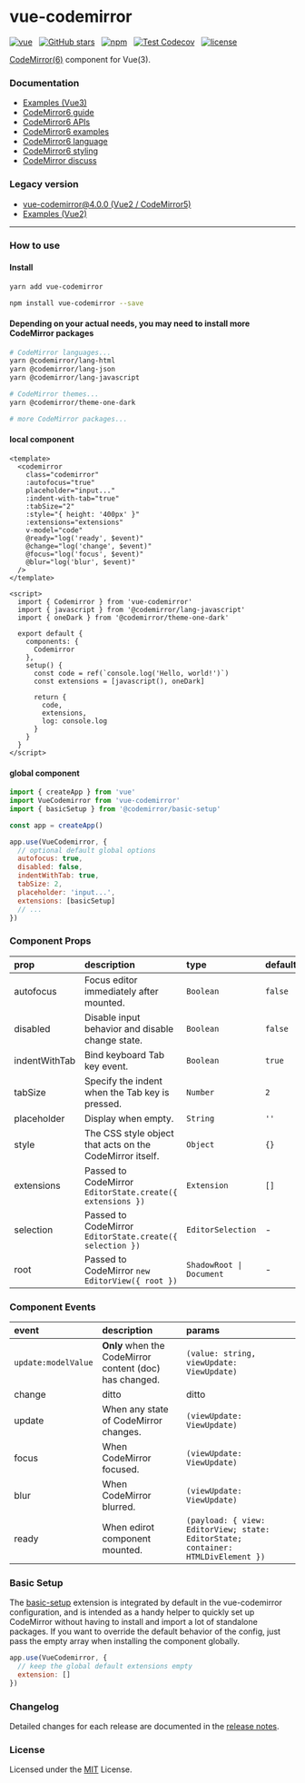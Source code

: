 # vue-codemirror

[![vue](https://img.shields.io/badge/MADE%20WITH-VUE-42a97a?style=for-the-badge&labelColor=35495d)](https://vuejs.org)
&nbsp;
[![GitHub stars](https://img.shields.io/github/stars/surmon-china/vue-codemirror.svg?style=for-the-badge)](https://github.com/surmon-china/vue-codemirror/stargazers)
&nbsp;
[![npm](https://img.shields.io/npm/v/vue-codemirror?color=c7343a&label=npm&style=for-the-badge)](https://www.npmjs.com/package/vue-codemirror)
&nbsp;
[![Test Codecov](https://img.shields.io/codecov/c/github/surmon-china/vue-codemirror?style=for-the-badge)](https://codecov.io/gh/surmon-china/vue-codemirror)
&nbsp;
[![license](https://img.shields.io/github/license/mashape/apistatus.svg?style=for-the-badge)](/LICENSE)

[CodeMirror(6)](https://codemirror.net/6/docs/) component for Vue(3).

### Documentation

- [Examples (Vue3)](https://github.surmon.me/vue-codemirror)
- [CodeMirror6 guide](https://codemirror.net/6/docs/guide/)
- [CodeMirror6 APIs](https://codemirror.net/6/docs/ref/)
- [CodeMirror6 examples](https://codemirror.net/6/examples/)
- [CodeMirror6 language](https://codemirror.net/6/examples/lang-package/)
- [CodeMirror6 styling](https://codemirror.net/6/examples/styling/)
- [CodeMirror discuss](https://discuss.codemirror.net/)

### Legacy version

- [vue-codemirror@4.0.0 (Vue2 / CodeMirror5)](https://github.com/surmon-china/vue-codemirror/tree/v4.0.0)
- [Examples (Vue2)](https://v1.github.surmon.me/vue-codemirror)

---

### How to use

#### Install

```bash
yarn add vue-codemirror
```

```bash
npm install vue-codemirror --save
```

#### Depending on your actual needs, you may need to install more CodeMirror packages

```bash
# CodeMirror languages...
yarn @codemirror/lang-html
yarn @codemirror/lang-json
yarn @codemirror/lang-javascript

# CodeMirror themes...
yarn @codemirror/theme-one-dark

# more CodeMirror packages...
```

#### local component

```vue
<template>
  <codemirror
    class="codemirror"
    :autofocus="true"
    placeholder="input..."
    :indent-with-tab="true"
    :tabSize="2"
    :style="{ height: '400px' }"
    :extensions="extensions"
    v-model="code"
    @ready="log('ready', $event)"
    @change="log('change', $event)"
    @focus="log('focus', $event)"
    @blur="log('blur', $event)"
  />
</template>

<script>
  import { Codemirror } from 'vue-codemirror'
  import { javascript } from '@codemirror/lang-javascript'
  import { oneDark } from '@codemirror/theme-one-dark'

  export default {
    components: {
      Codemirror
    },
    setup() {
      const code = ref(`console.log('Hello, world!')`)
      const extensions = [javascript(), oneDark]

      return {
        code,
        extensions,
        log: console.log
      }
    }
  }
</script>
```

#### global component

```javascript
import { createApp } from 'vue'
import VueCodemirror from 'vue-codemirror'
import { basicSetup } from '@codemirror/basic-setup'

const app = createApp()

app.use(VueCodemirror, {
  // optional default global options
  autofocus: true,
  disabled: false,
  indentWithTab: true,
  tabSize: 2,
  placeholder: 'input...',
  extensions: [basicSetup]
  // ...
})
```

### Component Props

| prop          | description                                               | type                     | default |
| :------------ | :-------------------------------------------------------- | :----------------------- | :------ |
| autofocus     | Focus editor immediately after mounted.                   | `Boolean`                | `false` |
| disabled      | Disable input behavior and disable change state.          | `Boolean`                | `false` |
| indentWithTab | Bind keyboard Tab key event.                              | `Boolean`                | `true`  |
| tabSize       | Specify the indent when the Tab key is pressed.           | `Number`                 | `2`     |
| placeholder   | Display when empty.                                       | `String`                 | `''`    |
| style         | The CSS style object that acts on the CodeMirror itself.  | `Object`                 | `{}`    |
| extensions    | Passed to CodeMirror `EditorState.create({ extensions })` | `Extension`              | `[]`    |
| selection     | Passed to CodeMirror `EditorState.create({ selection })`  | `EditorSelection`        | -       |
| root          | Passed to CodeMirror `new EditorView({ root })`           | `ShadowRoot \| Document` | -       |

### Component Events

| event               | description                                             | params                                                                           |
| :------------------ | :------------------------------------------------------ | :------------------------------------------------------------------------------- |
| `update:modelValue` | **Only** when the CodeMirror content (doc) has changed. | `(value: string, viewUpdate: ViewUpdate)`                                        |
| change              | ditto                                                   | ditto                                                                            |
| update              | When any state of CodeMirror changes.                   | `(viewUpdate: ViewUpdate)`                                                       |
| focus               | When CodeMirror focused.                                | `(viewUpdate: ViewUpdate)`                                                       |
| blur                | When CodeMirror blurred.                                | `(viewUpdate: ViewUpdate)`                                                       |
| ready               | When edirot component mounted.                          | `(payload: { view: EditorView; state: EditorState; container: HTMLDivElement })` |

### Basic Setup

The [basic-setup](https://codemirror.net/6/docs/ref/#basic-setup) extension is integrated by default in the vue-codemirror configuration, and is intended as a handy helper to quickly set up CodeMirror without having to install and import a lot of standalone packages. If you want to override the default behavior of the config, just pass the empty array when installing the component globally.

```js
app.use(VueCodemirror, {
  // keep the global default extensions empty
  extension: []
})
```

### Changelog

Detailed changes for each release are documented in the [release notes](/CHANGELOG.md).

### License

Licensed under the [MIT](/LICENSE) License.
